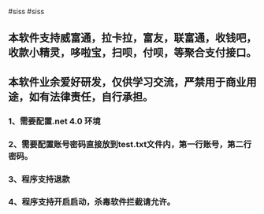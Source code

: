 #siss
#siss

## 本软件支持威富通，拉卡拉，富友，联富通，收钱吧，收款小精灵，哆啦宝，扫呗，付呗，等聚合支付接口。 
## 本软件业余爱好研发，仅供学习交流，严禁用于商业用途，如有法律责任，自行承担。
### 1、需要配置.net 4.0 环境
### 2、需要配置账号密码直接放到test.txt文件内，第一行账号，第二行密码。
### 3、程序支持退款
### 4、程序支持开启启动，杀毒软件拦截请允许。

